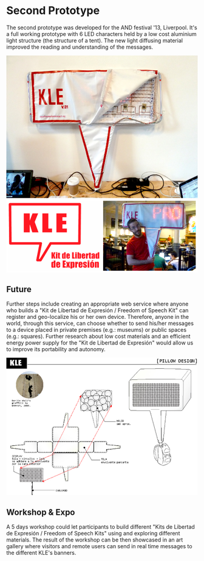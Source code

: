 # Second Prototype
The second prototype was developed for the AND festival '13, Liverpool. It's a full working prototype with 6 LED characters held by a low cost aluminium light structure (the structure of a tent). The new light diffusing material improved the reading and understanding of the messages.

![KLE prototype2](../project_images/secondproto/KLE_liverpool_second_prototype_04.jpg "KLE prototype2")
![KLE prototype2 logo](../project_images/secondproto/KLE_second_prototype.jpg "KLE prototype2 logo")

## Future
Further steps include creating an appropriate web service where anyone who builds a "Kit de Libertad de Expresión / Freedom of Speech Kit" can register and geo-localize his or her own device. Therefore, anyone in the world, through this service, can choose whether to send his/her messages to a device placed in private premises (e.g.: museums) or public spaces (e.g.: squares). Further research about low cost materials and an efficient energy power supply for the "Kit de Libertad de Expresión" would allow us to improve its portability and autonomy.

![KLE pillow helio](../project_images/secondproto/KLE_pillow_helio.jpg "KLE pillow helio")

## Workshop & Expo
A 5 days workshop could let participants to build different "Kits de Libertad de Expresión / Freedom of Speech Kits" using and exploring different materials. The result of the workshop can be then showcased in an art gallery where visitors and remote users can send in real time messages to the different KLE's banners.
